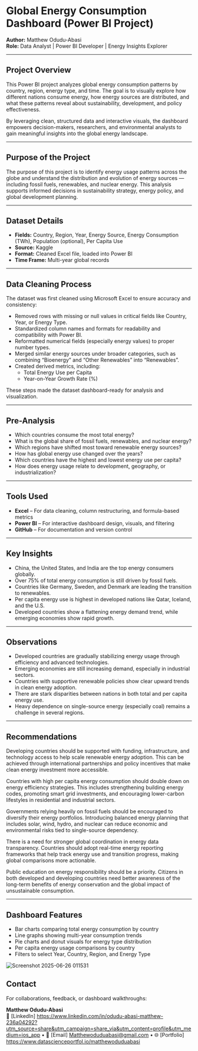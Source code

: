 # Global Energy Consumption Dashboard (Power BI Project)

**Author:** Matthew Odudu-Abasi  
**Role:** Data Analyst | Power BI Developer | Energy Insights Explorer

---

## Project Overview

This Power BI project analyzes global energy consumption patterns by country, region, energy type, and time. The goal is to visually explore how different nations consume energy, how energy sources are distributed, and what these patterns reveal about sustainability, development, and policy effectiveness.

By leveraging clean, structured data and interactive visuals, the dashboard empowers decision-makers, researchers, and environmental analysts to gain meaningful insights into the global energy landscape.

---

## Purpose of the Project

The purpose of this project is to identify energy usage patterns across the globe and understand the distribution and evolution of energy sources — including fossil fuels, renewables, and nuclear energy. This analysis supports informed decisions in sustainability strategy, energy policy, and global development planning.

---

## Dataset Details

- **Fields:** Country, Region, Year, Energy Source, Energy Consumption (TWh), Population (optional), Per Capita Use
- **Source:** Kaggle
- **Format:** Cleaned Excel file, loaded into Power BI
- **Time Frame:** Multi-year global records

---

## Data Cleaning Process

The dataset was first cleaned using Microsoft Excel to ensure accuracy and consistency:

- Removed rows with missing or null values in critical fields like Country, Year, or Energy Type.
- Standardized column names and formats for readability and compatibility with Power BI.
- Reformatted numerical fields (especially energy values) to proper number types.
- Merged similar energy sources under broader categories, such as combining “Bioenergy” and “Other Renewables” into “Renewables”.
- Created derived metrics, including:
  - Total Energy Use per Capita
  - Year-on-Year Growth Rate (%)

These steps made the dataset dashboard-ready for analysis and visualization.

---

## Pre-Analysis

- Which countries consume the most total energy?
- What is the global share of fossil fuels, renewables, and nuclear energy?
- Which regions have shifted most toward renewable energy sources?
- How has global energy use changed over the years?
- Which countries have the highest and lowest energy use per capita?
- How does energy usage relate to development, geography, or industrialization?

---

## Tools Used

- **Excel** – For data cleaning, column restructuring, and formula-based metrics
- **Power BI** – For interactive dashboard design, visuals, and filtering
- **GitHub** – For documentation and version control

---

## Key Insights

- China, the United States, and India are the top energy consumers globally.
- Over 75% of total energy consumption is still driven by fossil fuels.
- Countries like Germany, Sweden, and Denmark are leading the transition to renewables.
- Per capita energy use is highest in developed nations like Qatar, Iceland, and the U.S.
- Developed countries show a flattening energy demand trend, while emerging economies show rapid growth.

---

## Observations

- Developed countries are gradually stabilizing energy usage through efficiency and advanced technologies.
- Emerging economies are still increasing demand, especially in industrial sectors.
- Countries with supportive renewable policies show clear upward trends in clean energy adoption.
- There are stark disparities between nations in both total and per capita energy use.
- Heavy dependence on single-source energy (especially coal) remains a challenge in several regions.

---

## Recommendations

Developing countries should be supported with funding, infrastructure, and technology access to help scale renewable energy adoption. This can be achieved through international partnerships and policy incentives that make clean energy investment more accessible.

Countries with high per capita energy consumption should double down on energy efficiency strategies. This includes strengthening building energy codes, promoting smart grid investments, and encouraging lower-carbon lifestyles in residential and industrial sectors.

Governments relying heavily on fossil fuels should be encouraged to diversify their energy portfolios. Introducing balanced energy planning that includes solar, wind, hydro, and nuclear can reduce economic and environmental risks tied to single-source dependency.

There is a need for stronger global coordination in energy data transparency. Countries should adopt real-time energy reporting frameworks that help track energy use and transition progress, making global comparisons more actionable.

Public education on energy responsibility should be a priority. Citizens in both developed and developing countries need better awareness of the long-term benefits of energy conservation and the global impact of unsustainable consumption.

---

## Dashboard Features

- Bar charts comparing total energy consumption by country
- Line graphs showing multi-year consumption trends
- Pie charts and donut visuals for energy type distribution
- Per capita energy usage comparisons by country
- Filters to select Year, Country, Region, and Energy Type

![Screenshot 2025-06-26 011531](https://github.com/user-attachments/assets/0de62fd3-a548-43c0-862a-6ccf9f2a7f14)




##  Contact

For collaborations, feedback, or dashboard walkthroughs:

**Matthew Odudu-Abasi**  
🔗 [LinkedIn] https://www.linkedin.com/in/odudu-abasi-matthew-236a04292?utm_source=share&utm_campaign=share_via&utm_content=profile&utm_medium=ios_app • 📧 [Email] Matthewoduduabasi@gmail.com • 🌐 [Portfolio] https://www.datascienceportfol.io/matthewoduduabasi



